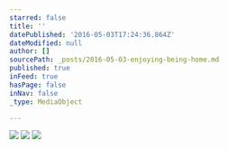 ```yaml
---
starred: false
title: ''
datePublished: '2016-05-03T17:24:36.864Z'
dateModified: null
author: []
sourcePath: _posts/2016-05-03-enjoying-being-home.md
published: true
inFeed: true
hasPage: false
inNav: false
_type: MediaObject

---
```

![](https://the-grid-user-content.s3-us-west-2.amazonaws.com/10615da6-3c49-4d15-b0b0-0d432c4d4337.jpg)
![](https://the-grid-user-content.s3-us-west-2.amazonaws.com/e18eff64-8703-4b9e-bcba-80a841223cce.jpg)
![](https://the-grid-user-content.s3-us-west-2.amazonaws.com/3722ce28-eccc-4b32-81b8-74401fb3a252.jpg)